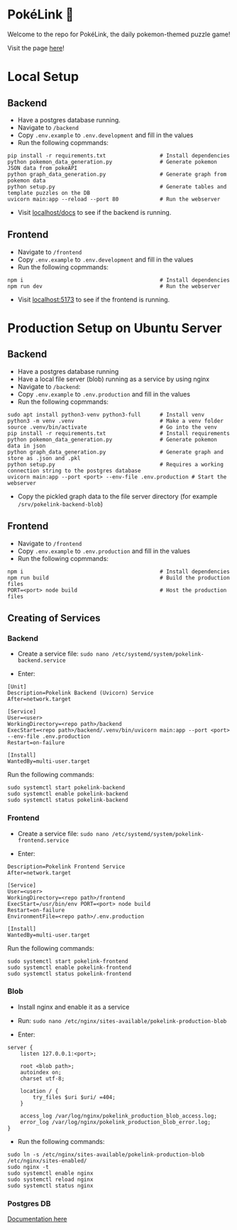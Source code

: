 # PokéLink 🐲
Welcome to the repo for PokéLink, the daily pokemon-themed puzzle game!

Visit the page [here](https://pokelink.juules32.com)!

# Local Setup

## Backend

- Have a postgres database running.
- Navigate to `/backend`
- Copy `.env.example` to `.env.development` and fill in the values
- Run the following copmmands:
```
pip install -r requirements.txt                 # Install dependencies
python pokemon_data_generation.py               # Generate pokemon JSON data from pokeAPI
python graph_data_generation.py                 # Generate graph from pokemon data
python setup.py                                 # Generate tables and template puzzles on the DB
uvicorn main:app --reload --port 80             # Run the webserver
```

- Visit [localhost/docs](http://localhost/docs) to see if the backend is running.

## Frontend

- Navigate to `/frontend`
- Copy `.env.example` to `.env.development` and fill in the values
- Run the following copmmands:
```
npm i                                           # Install dependencies
npm run dev                                     # Run the webserver
```

- Visit [localhost:5173](http://localhost:5173) to see if the frontend is running.

# Production Setup on Ubuntu Server

## Backend

- Have a postgres database running
- Have a local file server (blob) running as a service by using nginx
- Navigate to `/backend`:
- Copy `.env.example` to `.env.production` and fill in the values
- Run the following copmmands:
```
sudo apt install python3-venv python3-full      # Install venv
python3 -m venv .venv                           # Make a venv folder
source .venv/bin/activate                       # Go into the venv                
pip install -r requirements.txt                 # Install requirements
python pokemon_data_generation.py               # Generate pokemon data in json
python graph_data_generation.py                 # Generate graph and store as .json and .pkl
python setup.py                                 # Requires a working connection string to the postgres database
uvicorn main:app --port <port> --env-file .env.production # Start the webserver
```
- Copy the pickled graph data to the file server directory (for example `/srv/pokelink-backend-blob`)

## Frontend

- Navigate to `/frontend`
- Copy `.env.example` to `.env.production` and fill in the values
- Run the following copmmands:
```
npm i                                           # Install dependencies
npm run build                                   # Build the production files
PORT=<port> node build                          # Host the production files
```

## Creating of Services

### Backend

- Create a service file:
```sudo nano /etc/systemd/system/pokelink-backend.service```

- Enter:
```
[Unit]
Description=Pokelink Backend (Uvicorn) Service
After=network.target

[Service]
User=<user>
WorkingDirectory=<repo path>/backend
ExecStart=<repo path>/backend/.venv/bin/uvicorn main:app --port <port> --env-file .env.production
Restart=on-failure

[Install]
WantedBy=multi-user.target
```

Run the following commands:
```
sudo systemctl start pokelink-backend
sudo systemctl enable pokelink-backend
sudo systemctl status pokelink-backend
```

### Frontend

- Create a service file:
```sudo nano /etc/systemd/system/pokelink-frontend.service```

- Enter:
```
Description=Pokelink Frontend Service
After=network.target

[Service]
User=<user>
WorkingDirectory=<repo path>/frontend
ExecStart=/usr/bin/env PORT=<port> node build
Restart=on-failure
EnvironmentFile=<repo path>/.env.production

[Install]
WantedBy=multi-user.target
```

Run the following commands:
```
sudo systemctl start pokelink-frontend
sudo systemctl enable pokelink-frontend
sudo systemctl status pokelink-frontend
```

### Blob

- Install nginx and enable it as a service
- Run:
```sudo nano /etc/nginx/sites-available/pokelink-production-blob```

- Enter:
```
server {
    listen 127.0.0.1:<port>;

    root <blob path>;
    autoindex on;
    charset utf-8;

    location / {
        try_files $uri $uri/ =404;
    }

    access_log /var/log/nginx/pokelink_production_blob_access.log;
    error_log /var/log/nginx/pokelink_production_blob_error.log;
}
```

- Run the following commands:
```
sudo ln -s /etc/nginx/sites-available/pokelink-production-blob /etc/nginx/sites-enabled/
sudo nginx -t
sudo systemctl enable nginx
sudo systemctl reload nginx
sudo systemctl status nginx
```

### Postgres DB
[Documentation here](https://documentation.ubuntu.com/server/how-to/databases/install-postgresql/index.html)
